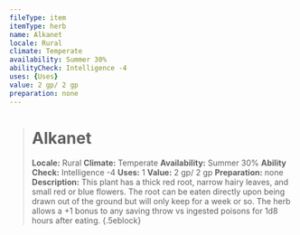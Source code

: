 ```yaml
---
fileType: item
itemType: herb
name: Alkanet
locale: Rural
climate: Temperate
availability: Summer 30%
abilityCheck: Intelligence -4
uses: {Uses}
value: 2 gp/ 2 gp
preparation: none
---
```

>#  Alkanet
>
> **Locale:** Rural
> **Climate:** Temperate
> **Availability:** Summer 30%
> **Ability Check:** Intelligence -4
> **Uses:** 1
> **Value:** 2 gp/ 2 gp
> **Preparation:** none
> **Description:** This plant has a thick red root, narrow hairy leaves, and small red or blue flowers. The root can be eaten directly upon being drawn out of the ground but will only keep for a week or so. The herb allows a +1 bonus to any saving throw vs ingested poisons for 1d8 hours after eating.
{.5eblock}

